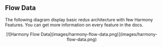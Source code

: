 
## Flow Data

The following diagram display basic redux architecture with few Harmony Features.
You can get more information on every feature in the docs.

<center>
    [![Harmony Flow Data](images/harmony-flow-data.png)](images/harmony-flow-data.png)
    <br/>
</center>

